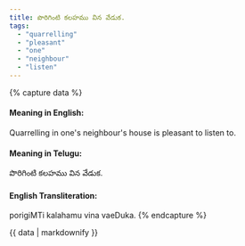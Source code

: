 ```yaml
---
title: పొరిగింటి కలహము విన వేడుక.
tags:
  - "quarrelling"
  - "pleasant"
  - "one"
  - "neighbour"
  - "listen"
---
```


{% capture data %}
#### Meaning in English:
Quarrelling in one's neighbour's house is pleasant to listen to.

#### Meaning in Telugu:
పొరిగింటి కలహము విన వేడుక.

#### English Transliteration:
porigiMTi kalahamu vina vaeDuka.
{% endcapture %}

{{ data | markdownify }}

